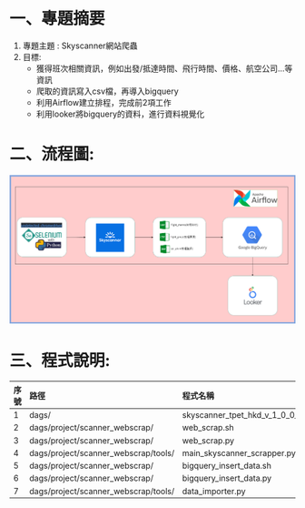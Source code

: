 # 一、專題摘要
1. 專題主題 : Skyscanner網站爬蟲
2. 目標:
   * 獲得班次相關資訊，例如出發/抵達時間、飛行時間、價格、航空公司...等資訊
   * 爬取的資訊寫入csv檔，再導入bigquery
   * 利用Airflow建立排程，完成前2項工作
   * 利用looker將bigquery的資料，進行資料視覺化
# 二、流程圖:
![link](images/流程圖.png)
# 三、程式說明:
序號|路徑|程式名稱|功能敘述
|:---|:----|:----|:----|
1|dags/|skyscanner_tpet_hkd_v_1_0_0_dag.py|xxxxx
2|dags/project/scanner_webscrap/|web_scrap.sh|xxxxx
3|dags/project/scanner_webscrap/|web_scrap.py|xxxxx
4|dags/project/scanner_webscrap/tools/|main_skyscanner_scrapper.py|xxxxx
5|dags/project/scanner_webscrap/|bigquery_insert_data.sh|xxxxx
6|dags/project/scanner_webscrap/|bigquery_insert_data.py|xxxxx
7|dags/project/scanner_webscrap/tools/|data_importer.py|xxxxx
